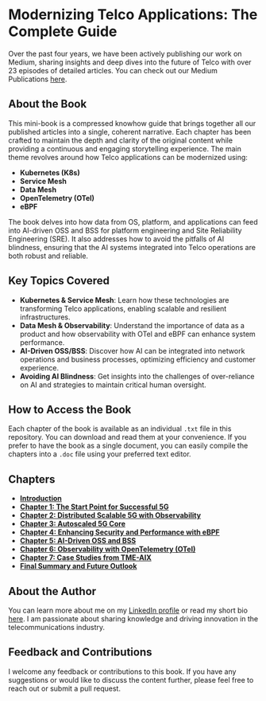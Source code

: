 # Modernizing Telco Applications: The Complete Guide

Over the past four years, we have been actively publishing our work on Medium, sharing insights and deep dives into the future of Telco with over 23 episodes of detailed articles. You can check out our Medium Publications [here](https://medium.com/open-5g-hypercore).

## About the Book

This mini-book is a compressed knowhow guide that brings together all our published articles into a single, coherent narrative. Each chapter has been crafted to maintain the depth and clarity of the original content while providing a continuous and engaging storytelling experience. The main theme revolves around how Telco applications can be modernized using:

- **Kubernetes (K8s)**
- **Service Mesh**
- **Data Mesh**
- **OpenTelemetry (OTel)**
- **eBPF**

The book delves into how data from OS, platform, and applications can feed into AI-driven OSS and BSS for platform engineering and Site Reliability Engineering (SRE). It also addresses how to avoid the pitfalls of AI blindness, ensuring that the AI systems integrated into Telco operations are both robust and reliable.

## Key Topics Covered

- **Kubernetes & Service Mesh**: Learn how these technologies are transforming Telco applications, enabling scalable and resilient infrastructures.
- **Data Mesh & Observability**: Understand the importance of data as a product and how observability with OTel and eBPF can enhance system performance.
- **AI-Driven OSS/BSS**: Discover how AI can be integrated into network operations and business processes, optimizing efficiency and customer experience.
- **Avoiding AI Blindness**: Get insights into the challenges of over-reliance on AI and strategies to maintain critical human oversight.

## How to Access the Book

Each chapter of the book is available as an individual `.txt` file in this repository. You can download and read them at your convenience. If you prefer to have the book as a single document, you can easily compile the chapters into a `.doc` file using your preferred text editor.

## Chapters

- **[Introduction](./Introduction.md)**
- **[Chapter 1: The Start Point for Successful 5G](./Chapter-01.md)**
- **[Chapter 2: Distributed Scalable 5G with Observability](./Chapter-02.md)**
- **[Chapter 3: Autoscaled 5G Core](./chapter03.txt)**
- **[Chapter 4: Enhancing Security and Performance with eBPF](./chapter04.txt)**
- **[Chapter 5: AI-Driven OSS and BSS](./chapter05.txt)**
- **[Chapter 6: Observability with OpenTelemetry (OTel)](./chapter06.txt)**
- **[Chapter 7: Case Studies from TME-AIX](./chapter07.txt)**
- **[Final Summary and Future Outlook](./final.txt)**

## About the Author

You can learn more about me on my [LinkedIn profile](https://www.linkedin.com/in/fenar/) or read my short bio [here](https://about.me/fenar). I am passionate about sharing knowledge and driving innovation in the telecommunications industry.

## Feedback and Contributions

I welcome any feedback or contributions to this book. If you have any suggestions or would like to discuss the content further, please feel free to reach out or submit a pull request.
